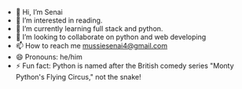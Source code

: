 - 👋 Hi, I’m Senai
- 👀 I’m interested in reading.
- 🌱 I’m currently learning full stack and python.
- 💞️ I’m looking to collaborate on python and web developing
- 📫 How to reach me mussiesenai4@gmail.com
- 😄 Pronouns: he/him
- ⚡ Fun fact:  Python is named after the British comedy series "Monty Python's Flying Circus," not the snake!





<!---
senaimussie/senaimussie is a ✨ special ✨ repository becsause its `README.md` (this file) appears on your GitHub profile.
You can click the Preview link to take a look at your changes.
--->
